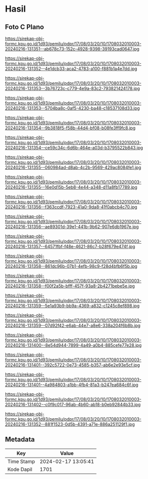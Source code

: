 # Hasil

## Foto C Plano

https://sirekap-obj-formc.kpu.go.id/1d93/pemilu/pdpr/17/08/03/20/10/1708032010003-20240216-131351--ab678c73-152c-4928-9398-39193cad0647.jpg

https://sirekap-obj-formc.kpu.go.id/1d93/pemilu/pdpr/17/08/03/20/10/1708032010003-20240216-131352--4e1dcb33-aca2-4783-a100-f881b1a4e7dd.jpg

https://sirekap-obj-formc.kpu.go.id/1d93/pemilu/pdpr/17/08/03/20/10/1708032010003-20240216-131353--3b76723c-c779-4e9a-83c2-793821424178.jpg

https://sirekap-obj-formc.kpu.go.id/1d93/pemilu/pdpr/17/08/03/20/10/1708032010003-20240216-131353--5704ba8c-0af5-4230-ba48-c18537108d33.jpg

https://sirekap-obj-formc.kpu.go.id/1d93/pemilu/pdpr/17/08/03/20/10/1708032010003-20240216-131354--9b3818f5-f58b-44d4-bf08-b08fe3ff9fc8.jpg

https://sirekap-obj-formc.kpu.go.id/1d93/pemilu/pdpr/17/08/03/20/10/1708032010003-20240216-131354--ce59c34c-6d6b-464e-a03d-b3795522b843.jpg

https://sirekap-obj-formc.kpu.go.id/1d93/pemilu/pdpr/17/08/03/20/10/1708032010003-20240216-131355--060984ad-d8ab-4c2b-9569-429ac8084fe1.jpg

https://sirekap-obj-formc.kpu.go.id/1d93/pemilu/pdpr/17/08/03/20/10/1708032010003-20240216-131355--16e0d15b-5eb8-4e44-a348-d11a8fb17789.jpg

https://sirekap-obj-formc.kpu.go.id/1d93/pemilu/pdpr/17/08/03/20/10/1708032010003-20240216-131356--f363ccdf-7923-41a0-9da8-41f0abcb4c70.jpg

https://sirekap-obj-formc.kpu.go.id/1d93/pemilu/pdpr/17/08/03/20/10/1708032010003-20240216-131356--ae89301d-39e1-441b-9b62-907e6db1967e.jpg

https://sirekap-obj-formc.kpu.go.id/1d93/pemilu/pdpr/17/08/03/20/10/1708032010003-20240216-131357--64571fbf-f48e-4621-86c7-b28f679e474f.jpg

https://sirekap-obj-formc.kpu.go.id/1d93/pemilu/pdpr/17/08/03/20/10/1708032010003-20240216-131358--861dc96b-07b1-4efb-98c9-f28d4bfb6f5b.jpg

https://sirekap-obj-formc.kpu.go.id/1d93/pemilu/pdpr/17/08/03/20/10/1708032010003-20240216-131358--f00f2a5b-bfff-457f-93a8-2b4271bebe5e.jpg

https://sirekap-obj-formc.kpu.go.id/1d93/pemilu/pdpr/17/08/03/20/10/1708032010003-20240216-131359--5e1a93b9-bb9a-4369-a832-c1245c8ef898.jpg

https://sirekap-obj-formc.kpu.go.id/1d93/pemilu/pdpr/17/08/03/20/10/1708032010003-20240216-131359--07d92f42-e6ab-44e7-a8e6-338a204f6b8b.jpg

https://sirekap-obj-formc.kpu.go.id/1d93/pemilu/pdpr/17/08/03/20/10/1708032010003-20240216-131400--8e54d944-7899-4a49-a0b4-885cefe77e28.jpg

https://sirekap-obj-formc.kpu.go.id/1d93/pemilu/pdpr/17/08/03/20/10/1708032010003-20240216-131401--392c5722-0e73-4585-b357-ab6e2e93e5cf.jpg

https://sirekap-obj-formc.kpu.go.id/1d93/pemilu/pdpr/17/08/03/20/10/1708032010003-20240216-131401--4a984803-a1bb-4fb4-81a3-b247ea684c6f.jpg

https://sirekap-obj-formc.kpu.go.id/1d93/pemilu/pdpr/17/08/03/20/10/1708032010003-20240216-131402--c0f9c017-96ab-4b60-ab18-b0eb92844b33.jpg

https://sirekap-obj-formc.kpu.go.id/1d93/pemilu/pdpr/17/08/03/20/10/1708032010003-20240216-131352--881f1523-0d5b-4391-a71e-886a251129f1.jpg


## Metadata

| Key        | Value               |
| ---------- | ------------------- |
| Time Stamp | 2024-02-17 13:05:41 |
| Kode Dapil | 1701                |



